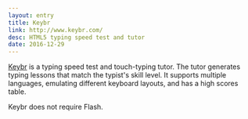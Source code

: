 ```yaml
---
layout: entry
title: Keybr
link: http://www.keybr.com/
desc: HTML5 typing speed test and tutor
date: 2016-12-29
---
```


[Keybr][1] is a typing speed test and touch-typing tutor. The tutor generates typing lessons that match the typist's skill level. It supports multiple languages, emulating different keyboard layouts, and has a high scores table. 

Keybr does not require Flash.

[1]: http://www.keybr.com/